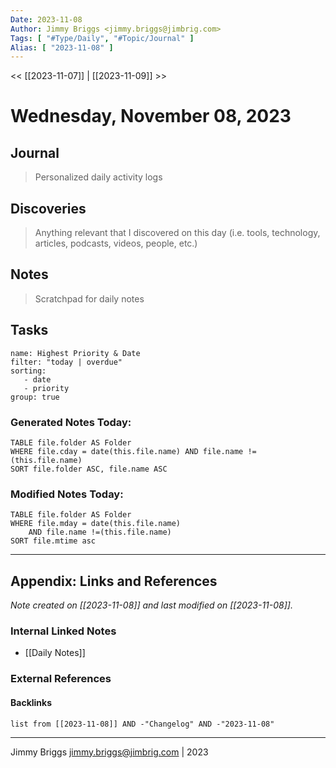 ```yaml
---
Date: 2023-11-08
Author: Jimmy Briggs <jimmy.briggs@jimbrig.com>
Tags: [ "#Type/Daily", "#Topic/Journal" ]
Alias: [ "2023-11-08" ]
---
```


<< [[2023-11-07]] | [[2023-11-09]] >>

# Wednesday, November 08, 2023

## Journal

> Personalized daily activity logs

## Discoveries

> Anything relevant that I discovered on this day (i.e. tools, technology, articles, podcasts, videos, people, etc.)

## Notes

> Scratchpad for daily notes

## Tasks

```todoist
name: Highest Priority & Date
filter: "today | overdue"
sorting: 
   - date
   - priority
group: true
```


### Generated Notes Today:

```dataview
TABLE file.folder AS Folder 
WHERE file.cday = date(this.file.name) AND file.name !=(this.file.name) 
SORT file.folder ASC, file.name ASC
```

### Modified Notes Today:

```dataview
TABLE file.folder AS Folder
WHERE file.mday = date(this.file.name) 
	AND file.name !=(this.file.name)
SORT file.mtime asc
```

***

## Appendix: Links and References

*Note created on [[2023-11-08]] and last modified on [[2023-11-08]].*

### Internal Linked Notes

- [[Daily Notes]]

### External References

#### Backlinks

```dataview
list from [[2023-11-08]] AND -"Changelog" AND -"2023-11-08"
```


***

Jimmy Briggs <jimmy.briggs@jimbrig.com> | 2023